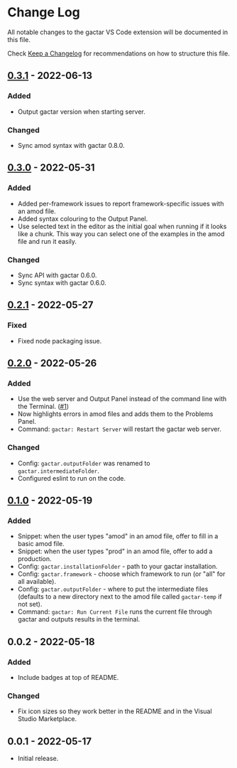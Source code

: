 # Change Log

All notable changes to the gactar VS Code extension will be documented in this file.

Check [Keep a Changelog](http://keepachangelog.com/) for recommendations on how to structure this file.

## [0.3.1](https://github.com/asmaloney/gactar-vscode/releases/tag/v0.3.1) - 2022-06-13

### Added

- Output gactar version when starting server.

### Changed

- Sync amod syntax with gactar 0.8.0.

## [0.3.0](https://github.com/asmaloney/gactar-vscode/releases/tag/v0.3.0) - 2022-05-31

### Added

- Added per-framework issues to report framework-specific issues with an amod file.
- Added syntax colouring to the Output Panel.
- Use selected text in the editor as the initial goal when running if it looks like a chunk. This way you can select one of the examples in the amod file and run it easily.

### Changed

- Sync API with gactar 0.6.0.
- Sync syntax with gactar 0.6.0.

## [0.2.1](https://github.com/asmaloney/gactar-vscode/releases/tag/v0.2.1) - 2022-05-27

### Fixed

- Fixed node packaging issue.

## [0.2.0](https://github.com/asmaloney/gactar-vscode/releases/tag/v0.2.0) - 2022-05-26

### Added

- Use the web server and Output Panel instead of the command line with the Terminal. ([#1](https://github.com/asmaloney/gactar-vscode/pull/1))
- Now highlights errors in amod files and adds them to the Problems Panel.
- Command: `gactar: Restart Server` will restart the gactar web server.

### Changed

- Config: `gactar.outputFolder` was renamed to `gactar.intermediateFolder`.
- Configured eslint to run on the code.

## [0.1.0](https://github.com/asmaloney/gactar-vscode/releases/tag/v0.1.0) - 2022-05-19

### Added

- Snippet: when the user types "amod" in an amod file, offer to fill in a basic amod file.
- Snippet: when the user types "prod" in an amod file, offer to add a production.
- Config: `gactar.installationFolder` - path to your gactar installation.
- Config: `gactar.framework` - choose which framework to run (or "all" for all available).
- Config: `gactar.outputFolder` - where to put the intermediate files (defaults to a new directory next to the amod file called `gactar-temp` if not set).
- Command: `gactar: Run Current File` runs the current file through gactar and outputs results in the terminal.

## 0.0.2 - 2022-05-18

### Added

- Include badges at top of README.

### Changed

- Fix icon sizes so they work better in the README and in the Visual Studio Marketplace.

## 0.0.1 - 2022-05-17

- Initial release.
